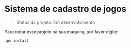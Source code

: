 <h1>Sistema de cadastro de jogos</h1>

> Status do projeto: Em desenvolvimento

Para rodar esse projeto na sua máquina, por favor digite:

```
npm install
```
